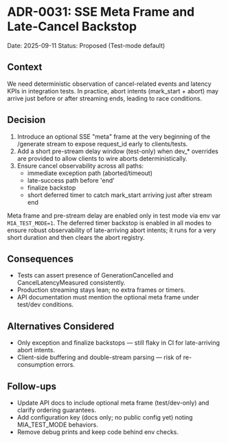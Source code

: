 # ADR-0031: SSE Meta Frame and Late-Cancel Backstop

Date: 2025-09-11
Status: Proposed (Test-mode default)

## Context

We need deterministic observation of cancel-related events and latency KPIs in integration tests. In practice, abort intents (mark_start + abort) may arrive just before or after streaming ends, leading to race conditions.

## Decision

1. Introduce an optional SSE "meta" frame at the very beginning of the /generate stream to expose request_id early to clients/tests.
2. Add a short pre-stream delay window (test-only) when dev_* overrides are provided to allow clients to wire aborts deterministically.
3. Ensure cancel observability across all paths:
   - immediate exception path (aborted/timeout)
   - late-success path before 'end'
   - finalize backstop
   - short deferred timer to catch mark_start arriving just after stream end

Meta frame and pre-stream delay are enabled only in test mode via env var `MIA_TEST_MODE=1`. The deferred timer backstop is enabled in all modes to ensure robust observability of late-arriving abort intents; it runs for a very short duration and then clears the abort registry.

## Consequences

- Tests can assert presence of GenerationCancelled and CancelLatencyMeasured consistently.
- Production streaming stays lean; no extra frames or timers.
- API documentation must mention the optional meta frame under test/dev conditions.

## Alternatives Considered

- Only exception and finalize backstops — still flaky in CI for late-arriving abort intents.
- Client-side buffering and double-stream parsing — risk of re-consumption errors.

## Follow-ups

- Update API docs to include optional meta frame (test/dev-only) and clarify ordering guarantees.
- Add configuration key (docs only; no public config yet) noting MIA_TEST_MODE behaviors.
- Remove debug prints and keep code behind env checks.
